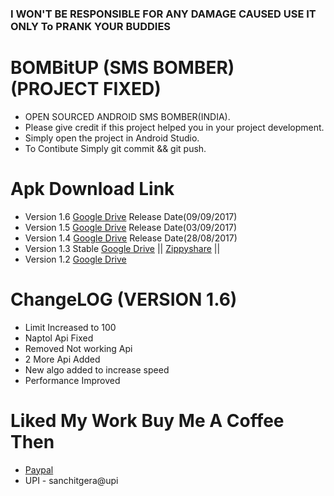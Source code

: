 ### I WON'T BE RESPONSIBLE FOR ANY DAMAGE CAUSED USE IT ONLY To PRANK YOUR BUDDIES

# BOMBitUP (SMS BOMBER) (PROJECT FIXED)
* OPEN SOURCED ANDROID SMS BOMBER(INDIA).
* Please give credit if this project helped you in your project development.
* Simply open the project in Android Studio.
* To Contibute Simply git commit && git push.

# Apk Download Link
* Version 1.6 [Google Drive](https://goo.gl/fqxsKp) Release Date(09/09/2017)
* Version 1.5 [Google Drive](https://goo.gl/83tGvs) Release Date(03/09/2017)
* Version 1.4 [Google Drive](https://goo.gl/VRNLGG) Release Date(28/08/2017)
* Version 1.3 Stable [Google Drive](https://goo.gl/w1Py7X) || [Zippyshare](http://www83.zippyshare.com/v/9Vc92uHX/file.html) ||
* Version 1.2 [Google Drive](https://goo.gl/kvmnyM)

# ChangeLOG (VERSION 1.6)
* Limit Increased to 100
* Naptol Api Fixed
* Removed Not working Api
* 2 More Api Added
* New algo added to increase speed
* Performance Improved

# Liked My Work Buy Me A Coffee Then
* [Paypal](https://paypal.me/sanchitgera)
* UPI - sanchitgera@upi
